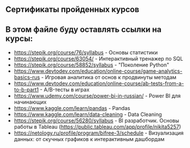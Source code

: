 ## Сертификаты пройденных курсов

В этом файле буду оставлять ссылки на курсы:
----
* https://stepik.org/course/76/syllabus - Основы статистики
* https://stepik.org/course/63054/ - Интерактивный тренажер по SQL
* https://stepik.org/course/58852/syllabus - "Поколение Python"
* https://www.devtodev.com/education/online-course/game-analytics-basics-rus - Игровая аналитика от основ к продвинуты методам
* https://www.devtodev.com/education/online-course/ab-tests-from-a-to-b-part1 - A/B-тесты в играх
* https://www.udemy.com/course/power-bi-in-russian/ - Power BI для начинающих
* https://www.kaggle.com/learn/pandas - Pandas
* https://www.kaggle.com/learn/data-cleaning - Data Cleaning
* https://stepik.org/course/56280/syllabus - BI разработчик. Основы работы в Tableau (https://public.tableau.com/app/profile/nikita5257)
* https://netology.ru/profile/program/bifree-3/schedule - Визуализация данных: от скучных графиков к интерактивным дашбордам
